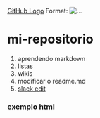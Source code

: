 [GitHub Logo](/descargas/rden/chino.jpg)
Format: ![...](/descargas/rden/chino.jpg)
# mi-repositorio
1. aprendendo markdown
1. listas
1. wikis
1. modificar o readme.md
1. [slack edit](https://stackedit.io/)

### exemplo html 
<html>
